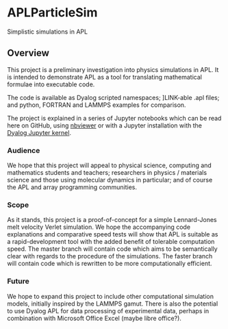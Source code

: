 # APLParticleSim
Simplistic simulations in APL

## Overview
This project is a preliminary investigation into physics simulations in APL. It is intended to demonstrate APL as a tool for translating mathematical formulae into executable code.

The code is available as Dyalog scripted namespaces; ]LINK-able .apl files; and python, FORTRAN and LAMMPS examples for comparison.

The project is explained in a series of Jupyter notebooks which can be read here on GitHub, using [nbviewer](https://nbviewer.jupyter.org/) or with a Jupyter installation with the [Dyalog Jupyter kernel](https://github.com/Dyalog/dyalog-jupyter-kernel).
### Audience
We hope that this project will appeal to physical science, computing and mathematics students and teachers; researchers in physics / materials science and those using molecular dynamics in particular; and of course the APL and array programming communities.
### Scope
As it stands, this project is a proof-of-concept for a simple Lennard-Jones melt velocity Verlet simulation. We hope the accompanying code explanations and comparative speed tests will show that APL is suitable as a rapid-development tool with the added benefit of tolerable computation speed.
The master branch will contain code which aims to be semantically clear with regards to the procedure of the simulations.
The faster branch will contain code which is rewritten to be more computationally efficient.
### Future
We hope to expand this project to include other computational simulation models, initially inspired by the LAMMPS gamut. There is also the potential to use Dyalog APL for data processing of experimental data, perhaps in combination with Microsoft Office Excel (maybe libre office?).

